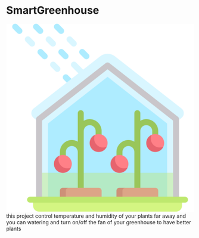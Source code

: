 # SmartGreenhouse

<img src="greenhouse_front/image/greenhouse.svg"/><span> this project control temperature and humidity of your plants far away
and you can watering and turn on/off the fan of your greenhouse to have better plants
</span>
